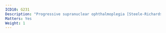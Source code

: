```yaml
---
ICD10: G231
Description: "Progressive supranuclear ophthalmoplegia [Steele-Richardson-Olszewski]"
Matters: Yes
Weight: 1
---
```


